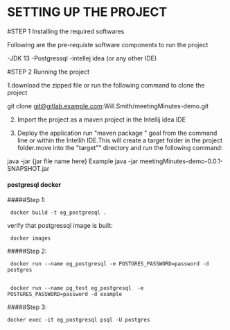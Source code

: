 # SETTING UP THE PROJECT

#STEP 1 Installing the required softwares

Following are the pre-requiste software components to run the project

-JDK 13
-Postgressql
-intellej idea (or any other IDE)

#STEP 2 Running the project

1.download the zipped file or run the following command to clone the project

git clone git@gitlab.example.com:Will.Smith/meetingMinutes-demo.git

2. Import the project as a maven project in the Intellij idea IDE

3. Deploy the application
run "maven package " goal from the command line or within the Intellih IDE.This will create
a target folder in the project folder.move into the "target"" directory and run the following command:

java -jar {jar file name here} 
Example 
java -jar meetingMinutes-demo-0.0.1-SNAPSHOT.jar

#### postgresql docker

#####Step 1:
```
 docker build -t eg_postgresql .
```

verify that postgressql image is built:
```
 docker images
```

#####Step 2:
```
 docker run --name eg_postgresql -e POSTGRES_PASSWORD=password -d postgres


 docker run --name pg_test eg_postgresql  -e POSTGRES_PASSWORD=password -d example
```

 
#####Step 3:
```
docker exec -it eg_postgresql psql -U postgres
```